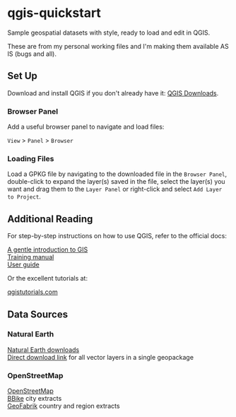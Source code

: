 # qgis-quickstart

Sample geospatial datasets with style, ready to load and edit in QGIS.

These are from my personal working files and I'm making them available AS IS (bugs and all).

## Set Up

Download and install QGIS if you don't already have it: [QGIS Downloads](https://qgis.org/download/).

### Browser Panel

Add a useful browser panel to navigate and load files:

`View` > `Panel` > `Browser`

### Loading Files

Load a GPKG file by navigating to the downloaded file in the `Browser Panel`, double-click to expand the layer(s) saved in the file, select the layer(s) you want and drag them to the `Layer Panel` or right-click and select `Add Layer to Project`.

## Additional Reading

For step-by-step instructions on how to use QGIS, refer to the official docs:  

[A gentle introduction to GIS](https://docs.qgis.org/3.34/en/docs/gentle_gis_introduction/)  
[Training manual](https://docs.qgis.org/3.34/en/docs/training_manual/)  
[User guide](https://docs.qgis.org/3.34/en/docs/user_manual/)  

Or the excellent tutorials at:  

[qgistutorials.com](https://www.qgistutorials.com/en/)  

## Data Sources

### Natural Earth
[Natural Earth downloads](https://www.naturalearthdata.com/downloads/)  
[Direct download link](https://naciscdn.org/naturalearth/packages/natural_earth_vector.gpkg.zip) for all vector layers in a single geopackage  

### OpenStreetMap
[OpenStreetMap](https://www.openstreetmap.org/#map=2/71.3/-96.8.)  
[BBike](https://download.bbbike.org/osm/bbbike/) city extracts  
[GeoFabrik](https://download.geofabrik.de/) country and region extracts  

